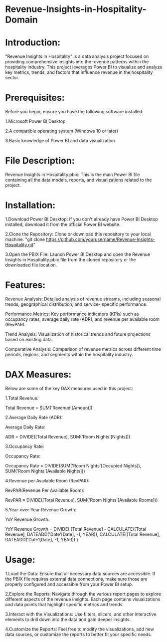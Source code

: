 # Revenue-Insights-in-Hospitality-Domain

# Introduction:
"Revenue Insights in Hospitality" is a data analysis project focused on providing comprehensive insights into the revenue patterns within the hospitality industry. This project leverages Power BI to visualize and analyze key metrics, trends, and factors that influence revenue in the hospitality sector.

# Prerequisites:

  Before you begin, ensure you have the following software installed:
  
  1.Microsoft Power BI Desktop
  
  2.A compatible operating system (Windows 10 or later)
  
  3.Basic knowledge of Power BI and data visualization

# File Description:
Revenue Insights in Hospitality.pbix: This is the main Power BI file containing all the data models, reports, and visualizations related to the project.

# Installation:

  1.Download Power BI Desktop: If you don't already have Power BI Desktop installed, download it from the official Power BI 
  website.
  
  2.Clone the Repository: Clone or download this repository to your local machine.
  "git clone https://github.com/yourusername/Revenue-Insights-Hospitality.git"
  
  3.Open the PBIX File: Launch Power BI Desktop and open the Revenue Insights in Hospitality.pbix file from the cloned 
  repository or the downloaded file location.

# Features:

  Revenue Analysis: Detailed analysis of revenue streams, including seasonal trends, geographical distribution, and service- 
  specific performance.

  Performance Metrics: Key performance indicators (KPIs) such as occupancy rates, average daily rate (ADR), and revenue per 
  available room (RevPAR).

  Trend Analysis: Visualization of historical trends and future projections based on existing data.

  Comparative Analysis: Comparison of revenue metrics across different time periods, regions, and segments within the 
  hospitality industry.

# DAX Measures:
Below are some of the key DAX measures used in this project:

  1.Total Revenue:

  Total Revenue = SUM('Revenue'[Amount])

  2.Average Daily Rate (ADR):

  Average Daily Rate:

  ADR = DIVIDE([Total Revenue], SUM('Room Nights'[Nights]))

  3.Occupancy Rate:

  Occupancy Rate:

  Occupancy Rate = DIVIDE(SUM('Room Nights'[Occupied Nights]), SUM('Room Nights'[Available Nights]))

  4.Revenue per Available Room (RevPAR):

  RevPAR(Revenue Per Available Room):

  RevPAR = DIVIDE([Total Revenue], SUM('Room Nights'[Available Rooms]))

  5.Year-over-Year Revenue Growth:

  YoY Revenue Growth:

  YoY Revenue Growth = 
  DIVIDE(
    [Total Revenue] - CALCULATE([Total Revenue], DATEADD('Date'[Date], -1, YEAR)),
    CALCULATE([Total Revenue], DATEADD('Date'[Date], -1, YEAR))
  )

# Usage:

  1.Load the Data: Ensure that all necessary data sources are accessible. If the PBIX file requires external data 
  connections, make sure those are properly configured and accessible from your Power BI setup.

  2.Explore the Reports: Navigate through the various report pages to explore different aspects of the revenue insights. 
  Each page contains visualizations and data points that highlight specific metrics and trends.

  3.Interact with the Visualizations: Use filters, slicers, and other interactive elements to drill down into the data and 
  gain deeper insights.

  4.Customize the Reports: Feel free to modify the visualizations, add new data sources, or customize the reports to better 
  fit your specific needs.

